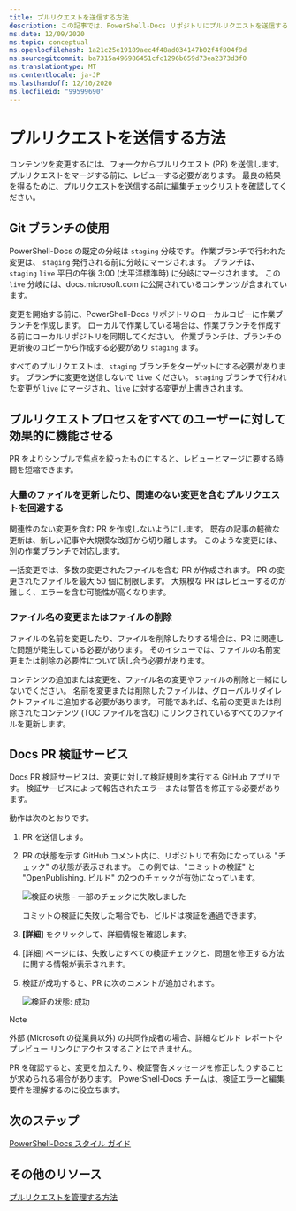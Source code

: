 ```yaml
---
title: プルリクエストを送信する方法
description: この記事では、PowerShell-Docs リポジトリにプルリクエストを送信する方法について説明します。
ms.date: 12/09/2020
ms.topic: conceptual
ms.openlocfilehash: 1a21c25e19189aec4f48ad034147b02f4f804f9d
ms.sourcegitcommit: ba7315a496986451cfc1296b659d73ea2373d3f0
ms.translationtype: MT
ms.contentlocale: ja-JP
ms.lasthandoff: 12/10/2020
ms.locfileid: "99599690"
---
```

# <a name="how-to-submit-pull-requests"></a>プルリクエストを送信する方法

コンテンツを変更するには、フォークからプルリクエスト (PR) を送信します。 プルリクエストをマージする前に、レビューする必要があります。 最良の結果を得るために、プルリクエストを送信する前に[編集チェックリスト](editorial-checklist.md)を確認してください。

## <a name="using-git-branches"></a>Git ブランチの使用

PowerShell-Docs の既定の分岐は `staging` 分岐です。 作業ブランチで行われた変更は、 `staging` 発行される前に分岐にマージされます。 ブランチは、 `staging` `live` 平日の午後 3:00 (太平洋標準時) に分岐にマージされます。 この `live` 分岐には、docs.microsoft.com に公開されているコンテンツが含まれています。

変更を開始する前に、PowerShell-Docs リポジトリのローカルコピーに作業ブランチを作成します。 ローカルで作業している場合は、作業ブランチを作成する前にローカルリポジトリを同期してください。 作業ブランチは、ブランチの更新後のコピーから作成する必要があり `staging` ます。

すべてのプルリクエストは、`staging` ブランチをターゲットにする必要があります。 ブランチに変更を送信しないで `live` ください。
`staging` ブランチで行われた変更が `live` にマージされ、`live` に対する変更が上書きされます。

## <a name="make-the-pull-request-process-work-better-for-everyone"></a>プルリクエストプロセスをすべてのユーザーに対して効果的に機能させる

PR をよりシンプルで焦点を絞ったものにすると、レビューとマージに要する時間を短縮できます。

### <a name="avoid-pull-requests-that-update-large-numbers-of-files-or-contain-unrelated-changes"></a>大量のファイルを更新したり、関連のない変更を含むプルリクエストを回避する

関連性のない変更を含む PR を作成しないようにします。 既存の記事の軽微な更新は、新しい記事や大規模な改訂から切り離します。 このような変更には、別の作業ブランチで対応します。

一括変更では、多数の変更されたファイルを含む PR が作成されます。 PR の変更されたファイルを最大 50 個に制限します。 大規模な PR はレビューするのが難しく、エラーを含む可能性が高くなります。

### <a name="renaming-or-deleting-files"></a>ファイル名の変更またはファイルの削除

ファイルの名前を変更したり、ファイルを削除したりする場合は、PR に関連した問題が発生している必要があります。 そのイシューでは、ファイルの名前変更または削除の必要性について話し合う必要があります。

コンテンツの追加または変更を、ファイル名の変更やファイルの削除と一緒にしないでください。 名前を変更または削除したファイルは、グローバルリダイレクトファイルに追加する必要があります。 可能であれば、名前の変更または削除されたコンテンツ (TOC ファイルを含む) にリンクされているすべてのファイルを更新します。

## <a name="docs-pr-validation-service"></a>Docs PR 検証サービス

Docs PR 検証サービスは、変更に対して検証規則を実行する GitHub アプリです。 検証サービスによって報告されたエラーまたは警告を修正する必要があります。

動作は次のとおりです。

1. PR を送信します。
1. PR の状態を示す GitHub コメント内に、リポジトリで有効になっている "チェック" の状態が表示されます。 この例では、"コミットの検証" と "OpenPublishing. ビルド" の2つのチェックが有効になっています。

   ![検証の状態 - 一部のチェックに失敗しました](media/pull-requests/validation-failed.png)

   コミットの検証に失敗した場合でも、ビルドは検証を通過できます。

1. **[詳細]** をクリックして、詳細情報を確認します。
1. [詳細] ページには、失敗したすべての検証チェックと、問題を修正する方法に関する情報が表示されます。
1. 検証が成功すると、PR に次のコメントが追加されます。

   ![検証の状態: 成功](media/pull-requests/build-validation.png)

> [!NOTE]
> 外部 (Microsoft の従業員以外) の共同作成者の場合、詳細なビルド レポートやプレビュー リンクにアクセスすることはできません。

PR を確認すると、変更を加えたり、検証警告メッセージを修正したりすることが求められる場合があります。 PowerShell-Docs チームは、検証エラーと編集要件を理解するのに役立ちます。

## <a name="next-steps"></a>次のステップ

[PowerShell-Docs スタイル ガイド](powershell-style-guide.md)

## <a name="additional-resources"></a>その他のリソース

[プルリクエストを管理する方法](managing-pull-requests.md)

<!--link refs-->
[fork]: /contribute/get-started-setup-local#fork-the-repository
